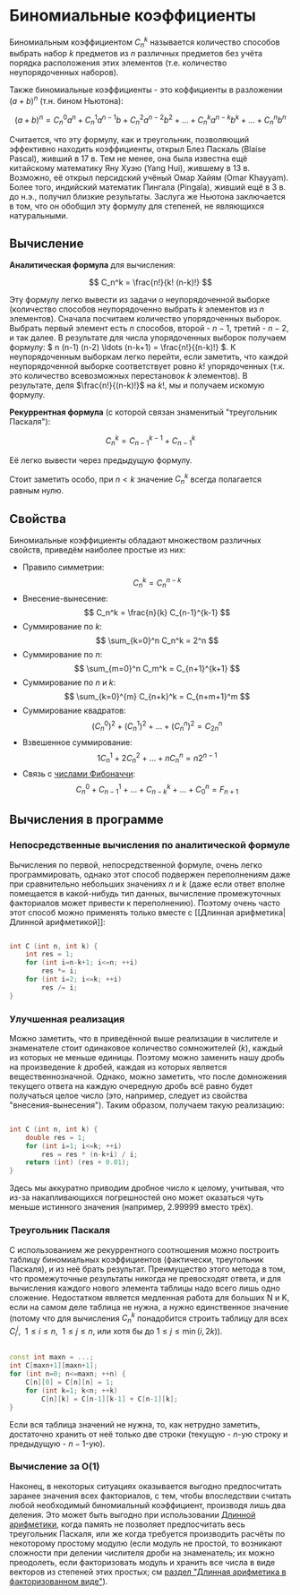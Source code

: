 # Биномиальные коэффициенты

Биномиальным коэффициентом $C_n^k$ называется количество способов выбрать набор $k$ предметов из $n$ различных предметов без учёта порядка расположения этих элементов (т.е. количество неупорядоченных наборов).

Также биномиальные коэффициенты - это коффициенты в разложении $(a+b)^n$ (т.н. бином Ньютона):

$$ (a+b)^n = C_n^0 a^n + C_n^1 a^{n-1} b + C_n^2 a^{n-2} b^2 + \ldots + C_n^k a^{n-k} b^k + \ldots + C_n^n b^n $$

Считается, что эту формулу, как и треугольник, позволяющий эффективно находить коэффициенты, открыл Блез Паскаль (Blaise Pascal), живший в 17 в. Тем не менее, она была известна ещё китайскому математику Яну Хуэю (Yang Hui), жившему в 13 в. Возможно, её открыл персидский учёный Омар Хайям (Omar Khayyam). Более того, индийский математик Пингала (Pingala), живший ещё в 3 в. до н.э., получил близкие результаты. Заслуга же Ньютона заключается в том, что он обобщил эту формулу для степеней, не являющихся натуральными.

## Вычисление

**Аналитическая формула** для вычисления:

$$ C_n^k = \frac{n!}{k! (n-k)!} $$

Эту формулу легко вывести из задачи о неупорядоченной выборке (количество способов неупорядоченно выбрать $k$ элементов из $n$ элементов). Сначала посчитаем количество упорядоченных выборок. Выбрать первый элемент есть $n$ способов, второй - $n-1$, третий - $n-2$, и так далее. В результате для числа упорядоченных выборок получаем формулу: $ n (n-1) (n-2) \ldots (n-k+1) = \frac{n!}{(n-k)!} $. К неупорядоченным выборкам легко перейти, если заметить, что каждой неупорядоченной выборке соответствует ровно $k!$ упорядоченных (т.к. это количество всевозможных перестановок $k$ элементов). В результате, деля $\frac{n!}{(n-k)!}$ на $k!$, мы и получаем искомую формулу.

**Рекуррентная формула** (с которой связан знаменитый "треугольник Паскаля"):

$$ C_n^k = C_{n-1}^{k-1} + C_{n-1}^k $$

Её легко вывести через предыдущую формулу.

Стоит заметить особо, при $n<k$ значение $C_n^k$ всегда полагается равным нулю.

## Свойства

Биномиальные коэффициенты обладают множеством различных свойств, приведём наиболее простые из них:

* Правило симметрии:
$$ C_n^k = C_n^{n-k} $$
* Внесение-вынесение:
$$ C_n^k = \frac{n}{k} C_{n-1}^{k-1} $$
* Суммирование по $k$:
$$ \sum_{k=0}^n C_n^k = 2^n $$
* Суммирование по $n$:
$$ \sum_{m=0}^n C_m^k = C_{n+1}^{k+1} $$
* Суммирование по $n$ и $k$:
$$ \sum_{k=0}^{m} C_{n+k}^k = C_{n+m+1}^m $$
* Суммирование квадратов:
$$ (C_n^0)^2 + (C_n^1)^2 + \ldots + (C_n^n)^2 = C_{2n}^n $$
* Взвешенное суммирование:
$$ 1 C_n^1 + 2 C_n^2 + \ldots + n C_n^n = n 2^{n-1} $$
* Cвязь с [числами Фибоначчи](fibonacci_numbers):
$$ C_n^0 + C_{n-1}^1 + \ldots + C_{n-k}^k + \ldots + C_0^n = F_{n+1} $$

## Вычисления в программе

### Непосредственные вычисления по аналитической формуле

Вычисления по первой, непосредственной формуле, очень легко программировать, однако этот способ подвержен переполнениям даже при сравнительно небольших значениях $n$ и $k$ (даже если ответ вполне помещается в какой-нибудь тип данных, вычисление промежуточных факториалов может привести к переполнению). Поэтому очень часто этот способ можно применять только вместе с [[Длинная арифметика|Длинной арифметикой]]:

<!--- TODO: specify code snippet id -->
``` cpp

int C (int n, int k) {
    int res = 1;
    for (int i=n-k+1; i<=n; ++i)
        res *= i;
    for (int i=2; i<=k; ++i)
        res /= i;
}
```

### Улучшенная реализация

Можно заметить, что в приведённой выше реализации в числителе и знаменателе стоит одинаковое количество сомножителей ($k$), каждый из которых не меньше единицы. Поэтому можно заменить нашу дробь на произведение $k$ дробей, каждая из которых является вещественнозначной. Однако, можно заметить, что после домножения текущего ответа на каждую очередную дробь всё равно будет получаться целое число (это, например, следует из свойства "внесения-вынесения"). Таким образом, получаем такую реализацию:

<!--- TODO: specify code snippet id -->
``` cpp

int C (int n, int k) {
    double res = 1;
    for (int i=1; i<=k; ++i)
        res = res * (n-k+i) / i;
    return (int) (res + 0.01);
}
```

Здесь мы аккуратно приводим дробное число к целому, учитывая, что из-за накапливающихся погрешностей оно может оказаться чуть меньше истинного значения (например, $2.99999$ вместо трёх).

### Треугольник Паскаля

С использованием же рекуррентного соотношения можно построить таблицу биномиальных коэффициентов (фактически, треугольник Паскаля), и из неё брать результат. Преимущество этого метода в том, что промежуточные результаты никогда не превосходят ответа, и для вычисления каждого нового элемента таблицы надо всего лишь одно сложение. Недостатком является медленная работа для больших N и K, если на самом деле таблица не нужна, а нужно единственное значение (потому что для вычисления $C_n^k$ понадобится строить таблицу для всех $C_i^j,\ \ 1 \le i \le n,\ \ 1 \le j \le n$, или хотя бы до $1 \le j \le \min(i,2k)$).

<!--- TODO: specify code snippet id -->
``` cpp

const int maxn = ...;
int C[maxn+1][maxn+1];
for (int n=0; n<=maxn; ++n) {
    C[n][0] = C[n][n] = 1;
    for (int k=1; k<n; ++k)
        C[n][k] = C[n-1][k-1] + C[n-1][k];
}
```

Если вся таблица значений не нужна, то, как нетрудно заметить, достаточно хранить от неё только две строки (текущую - $n$-ую строку и предыдущую - $n-1$-ую).

### Вычисление за O(1)

Наконец, в некоторых ситуациях оказывается выгодно предпосчитать заранее значения всех факториалов, с тем, чтобы впоследствии считать любой необходимый биномиальный коэффициент, производя лишь два деления. Это может быть выгодно при использовании [Длинной арифметики](big_integer), когда память не позволяет предпосчитать весь треугольник Паскаля, или же когда требуется производить расчёты по некоторому простому модулю (если модуль не простой, то возникают сложности при делении числителя дроби на знаменатель; их можно преодолеть, если факторизовать модуль и хранить все числа в виде векторов из степеней этих простых; см [раздел "Длинная арифметика в факторизованном виде"](big_integer)).
